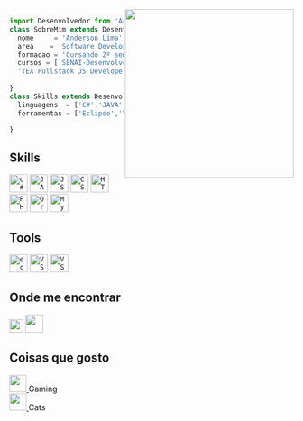 

<img align="right" width="299" src="https://c.tenor.com/_DOBjnGspYAAAAAC/code-coding.gif" />

```js
import Desenvolvedor from 'And3rsLMM';
class SobreMim extends Desenvolvedor {
  nome     = 'Anderson Lima';
  area    = 'Software Development';
  formacao = 'Cursando 2º semestre de Engenharia de Software';
  cursos = ['SENAI-Desenvolvedor JAVA', 'AWS Foundation' ,'AWS Cloud Developing', 
  'TEX Fullstack JS Developer'];
  
}
class Skills extends Desenvolvedor {
  linguagens  = ['C#','JAVA','JS','CSS','HTML','PHP','SQL'];
  ferramentas = ['Eclipse','Visual Studio','Visual Studio Code'];

}
```
## **Skills**
<code><img height="32" src="https://iconape.com/wp-content/files/sh/51404/png/c--4.png" alt="c#"/></code>
<code><img height="32" src="https://www.seekpng.com/png/full/223-2231845_logo-java-java-icon.png" alt="JAVA"/></code>
<code><img height="32" src="https://iconape.com/wp-content/files/vr/353405/png/javascript-js-logo.png" alt="JS"/></code>
<code><img height="32" src="https://iconape.com/wp-content/files/vt/353246/png/css-3-logo.png" alt="CSS"/></code>
<code><img height="32" src="https://iconape.com/wp-content/files/qr/67382/png/html-5.png" alt="HTML"/></code>
<code><img height="32" src="https://iconape.com/wp-content/files/yu/353167/png/php-logo.png" alt="PHP"/></code>
<code><img height="32" src="https://iconape.com/wp-content/files/ns/352128/png/oracle-database-logo.png" alt="OracleSQL"/></code>
<code><img height="32" src="https://iconape.com/wp-content/files/ae/183769/png/mysql-logo.png" alt="MySQL"/></code>

## **Tools**
<code><img height="32" src="https://user-images.githubusercontent.com/11943860/46922575-7017cf80-cfe1-11e8-845a-0cd198fb546c.png" alt="eclipse"/></code>
<code><img height="32" src="https://upload.wikimedia.org/wikipedia/commons/5/59/Visual_Studio_Icon_2019.svg" alt="VS"/></code>
<code><img height="32" src="https://upload.wikimedia.org/wikipedia/commons/9/9a/Visual_Studio_Code_1.35_icon.svg" alt="VSC"/></code>

## **Onde me encontrar**
<p align="left">
  <a href="#" alt="Gmail">
  <img height="24" src="https://iconape.com/wp-content/files/rr/353408/png/google-gmail-logo.png" /></a>
  <a href="https://www.linkedin.com/in/anderson-lima-de-menezes-08a8541ab/" alt="Linkedin">
  <img height="32" src="https://iconape.com/wp-content/files/ot/76245/png/linkedin-icon.png" /></a>

## **Coisas que gosto**
<p align="left">
  <a href="https://steamcommunity.com/id/D34DPoOLy/" alt="Steam" >
  <img height="30" src="https://iconape.com/wp-content/files/rq/98762/png/steam-icon-logo.png"> </a>
  Gaming </br>
  <a href="https://steamcommunity.com/id/D34DPoOLy/" alt="Steam" >
  <img height="30" src="https://icon-icons.com/downloadimage.php?id=180223&root=2836/PNG/512/&file=pet_cat_icon_180223.png"> </a>
  Cats
  
